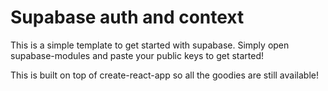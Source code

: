 # Supabase auth and context

This is a simple template to get started with supabase. Simply open supabase-modules and paste your public keys to get started!

This is built on top of create-react-app so all the goodies are still available!
